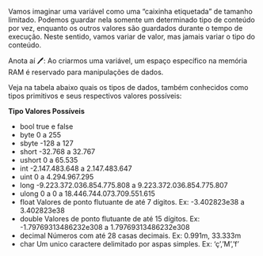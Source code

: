 Vamos imaginar uma variável como uma “caixinha etiquetada” de tamanho limitado. Podemos guardar nela somente um determinado tipo de conteúdo por vez, enquanto os outros valores são guardados durante o tempo de execução. Neste sentido, vamos variar de valor, mas jamais variar o tipo do conteúdo.

Anota aí 🖊: Ao criarmos uma variável, um espaço específico na memória RAM é reservado para manipulações de dados.

Veja na tabela abaixo quais os tipos de dados, também conhecidos como tipos primitivos e seus respectivos valores possíveis:

<strong>Tipo	Valores Possíveis</strong>
- bool	true e false
- byte	0 a 255
- sbyte	-128 a 127
- short	-32.768 a 32.767
- ushort	0 a 65.535
- int	-2.147.483.648 a 2.147.483.647
- uint	0 a 4.294.967.295
- long	-9.223.372.036.854.775.808 a 9.223.372.036.854.775.807
- ulong	0 a 0 a 18.446.744.073.709.551.615
- float	Valores de ponto flutuante de até 7 dígitos. Ex: -3.402823e38 a 3.402823e38
- double	Valores de ponto flutuante de até 15 dígitos. Ex: -1.79769313486232e308 a 1.79769313486232e308
- decimal	Números com até 28 casas decimais. Ex: 0.991m, 33.333m
- char	Um unico caractere delimitado por aspas simples. Ex: ‘ç’,’M’,’f’
